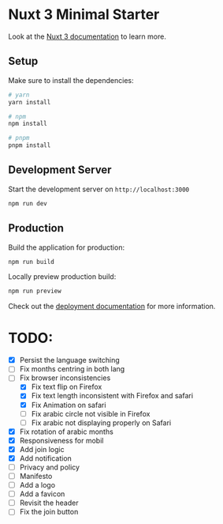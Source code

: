 # Nuxt 3 Minimal Starter

Look at the [Nuxt 3 documentation](https://nuxt.com/docs/getting-started/introduction) to learn more.

## Setup

Make sure to install the dependencies:

```bash
# yarn
yarn install

# npm
npm install

# pnpm
pnpm install
```

## Development Server

Start the development server on `http://localhost:3000`

```bash
npm run dev
```

## Production

Build the application for production:

```bash
npm run build
```

Locally preview production build:

```bash
npm run preview
```

Check out the [deployment documentation](https://nuxt.com/docs/getting-started/deployment) for more information.

# TODO:

- [x] Persist the language switching
- [ ] Fix months centring in both lang
- [ ] Fix browser inconsistencies
  - [x] Fix text flip on Firefox
  - [x] Fix text length inconsistent with Firefox and safari
  - [x] Fix Animation on safari
  - [ ] Fix arabic circle not visible in Firefox
  - [ ] Fix arabic not displaying properly on Safari
- [x] Fix rotation of arabic months
- [x] Responsiveness for mobil
- [x] Add join logic
- [x] Add notification
- [ ] Privacy and policy
- [ ] Manifesto
- [ ] Add a logo
- [ ] Add a favicon
- [ ] Revisit the header
- [ ] Fix the join button
